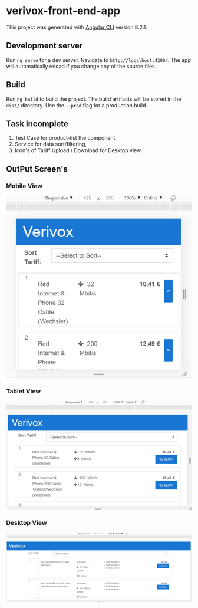 # verivox-front-end-app

This project was generated with [Angular CLI](https://github.com/angular/angular-cli) version 8.2.1.

## Development server

Run `ng serve` for a dev server. Navigate to `http://localhost:4200/`. The app will automatically reload if you change any of the source files.

## Build

Run `ng build` to build the project. The build artifacts will be stored in the `dist/` directory. Use the `--prod` flag for a production build.

## Task Incomplete
 1) Test Case for product-list the component
 2) Service for data sort/filtering,
 3) Icon's of Tariff Upload / Download for Desktop view



## OutPut Screen's

### Mobile View
![Image of product list - Mobile view](https://github.com/khanshamim/verivox-front-end-app/blob/master/src/output/mobile_screen.PNG)

### Tablet View
![Image of product list - Tablet view](https://github.com/khanshamim/verivox-front-end-app/blob/master/src/output/Tablet_screen.PNG)

### Desktop View
![Image of product list - Desktop view](https://github.com/khanshamim/verivox-front-end-app/blob/master/src/output/large_screen.PNG)
